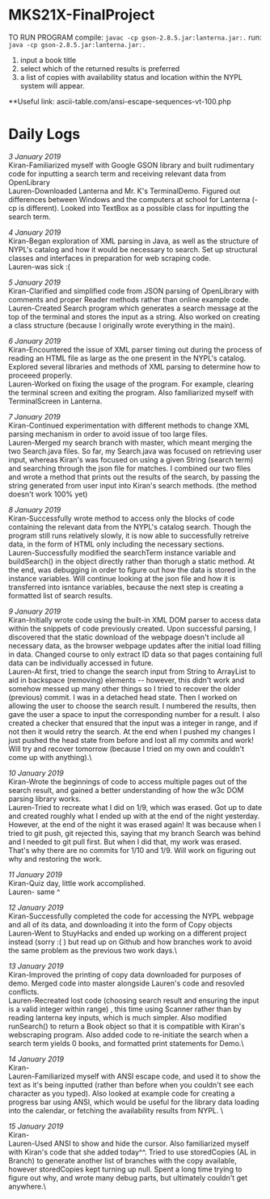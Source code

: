 # MKS21X-FinalProject
TO RUN PROGRAM
compile: `javac -cp gson-2.8.5.jar:lanterna.jar:.`
run: `java -cp gson-2.8.5.jar:lanterna.jar:.`
1. input a book title
2. select which of the returned results is preferred
3. a list of copies with availability status and location within the NYPL system will appear.

**Useful link: ascii-table.com/ansi-escape-sequences-vt-100.php

# Daily Logs
*3 January 2019*\
Kiran-Familiarized myself with Google GSON library and built rudimentary code for inputting a search term and receiving relevant data from OpenLibrary\
Lauren-Downloaded Lanterna and Mr. K's TerminalDemo. Figured out differences between Windows and the computers at school for Lanterna (-cp is different). Looked into TextBox as a possible class for inputting the search term.

*4 January 2019*\
Kiran-Began exploration of XML parsing in Java, as well as the structure of NYPL's catalog and how it would be necessary to search. Set up structural classes and interfaces in preparation for web scraping code.\
Lauren-was sick :( 

*5 January 2019*\
Kiran-Clarified and simplified code from JSON parsing of OpenLibrary with comments and proper Reader methods rather than online example code.\
Lauren-Created Search program which generates a search message at the top of the terminal and stores the input as a string. Also worked on creating a class structure (because I originally wrote everything in the main). 

*6 January 2019*\
Kiran-Encountered the issue of XML parser timing out during the process of reading an HTML file as large as the one present in the NYPL's catalog. Explored several libraries and methods of XML parsing to determine how to proceeed properly.\
Lauren-Worked on fixing the usage of the program. For example, clearing the terminal screen and exiting the program. Also familiarized myself with TerminalScreen in Lanterna.

*7 January 2019*\
Kiran-Continued experimentation with different methods to change XML parsing mechanism in order to avoid issue of too large files.\
Lauren-Merged my search branch with master, which meant merging the two Search.java files. So far, my Search.java was focused on retrieving user input, whereas Kiran's was focused on using a given String (search term) and searching through the json file for matches. I combined our two files and wrote a method that prints out the results of the search, by passing the string generated from user input into Kiran's search methods. (the method doesn't work 100% yet)

*8 January 2019*\
Kiran-Successfully wrote method to access only the blocks of code containing the relevant data from the NYPL's catalog search. Though the program still runs relatively slowly, it is now able to successfully retreive data, in the form of HTML only including the necessary sections.\
Lauren-Successfully modified the searchTerm instance variable and buildSearch() in the object directly rather than thorugh a static method. At the end, was debugging in order to figure out how the data is stored in the instance variables. Will continue looking at the json file and how it is transferred into isntance variables, because the next step is creating a formatted list of search results.

*9 January 2019*\
Kiran-Initially wrote code using the built-in XML DOM parser to access data within the snippets of code previously created. Upon successful parsing, I discovered that the static download of the webpage doesn't include all necessary data, as the browser webpage updates after the initial load filling in data. Changed course to only extract ID data so that pages containing full data can be individually accessed in future.\
Lauren-At first, tried to change the search input from String to ArrayList<Character> to aid in backspace (removing) elements -- however, this didn't work and somehow messed up many other things so I tried to recover the older (previous) commit. I was in a detached head state. Then I worked on allowing the user to choose the search result. I numbered the results, then gave the user a space to input the corresponding number for a result. I also created a checker that ensured that the input was a integer in range, and if not then it would retry the search. At the end when I pushed my changes I just pushed the head state from before and lost all my commits and work! Will try and recover tomorrow (because I tried on my own and couldn't come up with anything).\
  
*10 January 2019*\
Kiran-Wrote the beginnings of code to access multiple pages out of the search result, and gained a better understanding of how the w3c DOM parsing library works.\
Lauren-Tried to recreate what I did on 1/9, which was erased. Got up to date and created roughly what I ended up with at the end of the night yesterday. However, at the end of the night it was erased again! It was because when I tried to git push, git rejected this, saying that my branch Search was behind and I needed to git pull first. But when I did that, my work was erased. That's why there are no commits for 1/10 and 1/9. Will work on figuring out why and restoring the work.

*11 January 2019*\
Kiran-Quiz day, little work accomplished.\
Lauren- same ^

*12 January 2019*\
Kiran-Successfully completed the code for accessing the NYPL webpage and all of its data, and downloading it into the form of Copy objects\
Lauren-Went to StuyHacks and ended up working on a different project instead (sorry :( ) but read up on Github and how branches work to avoid the same problem as the previous two work days.\

*13 January 2019*\
Kiran-Improved the printing of copy data downloaded for purposes of demo. Merged code into master alongside Lauren's code and resovled conflicts.\
Lauren-Recreated lost code (choosing search result and ensuring the input is a valid integer within range) , this time using Scanner rather than by reading lanterna key inputs, which is much simpler. Also modified runSearch() to return a Book object so that it is compatible with Kiran's webscraping program. Also added code to re-initiate the search when a search term yields 0 books, and formatted print statements for Demo.\

*14 January 2019*\
Kiran-\
Lauren-Familiarized myself with ANSI escape code, and used it to show the text as it's being inputted (rather than before when you couldn't see each character as you typed). Also looked at example code for creating a progress bar using ANSI, which would be useful for the library data loading into the calendar, or fetching the availability results from NYPL. \

*15 January 2019*\
Kiran-\
Lauren-Used ANSI to show and hide the cursor. Also familiarized myself with Kiran's code that she added today^^. Tried to use storedCopies (AL in Branch) to generate another list of branches with the copy available, however storedCopies kept turning up null. Spent a long time trying to figure out why, and wrote many debug parts, but ultimately couldn't get anywhere.\

